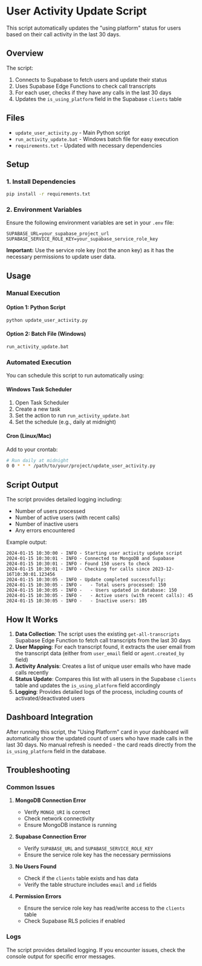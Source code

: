 # User Activity Update Script

This script automatically updates the "using platform" status for users based on their call activity in the last 30 days.

## Overview

The script:
1. Connects to Supabase to fetch users and update their status
2. Uses Supabase Edge Functions to check call transcripts
3. For each user, checks if they have any calls in the last 30 days
4. Updates the `is_using_platform` field in the Supabase `clients` table

## Files

- `update_user_activity.py` - Main Python script
- `run_activity_update.bat` - Windows batch file for easy execution
- `requirements.txt` - Updated with necessary dependencies

## Setup

### 1. Install Dependencies

```bash
pip install -r requirements.txt
```

### 2. Environment Variables

Ensure the following environment variables are set in your `.env` file:

```env
SUPABASE_URL=your_supabase_project_url
SUPABASE_SERVICE_ROLE_KEY=your_supabase_service_role_key
```

**Important:** Use the service role key (not the anon key) as it has the necessary permissions to update user data.

## Usage

### Manual Execution

#### Option 1: Python Script
```bash
python update_user_activity.py
```

#### Option 2: Batch File (Windows)
```bash
run_activity_update.bat
```

### Automated Execution

You can schedule this script to run automatically using:

#### Windows Task Scheduler
1. Open Task Scheduler
2. Create a new task
3. Set the action to run `run_activity_update.bat`
4. Set the schedule (e.g., daily at midnight)

#### Cron (Linux/Mac)
Add to your crontab:
```bash
# Run daily at midnight
0 0 * * * /path/to/your/project/update_user_activity.py
```

## Script Output

The script provides detailed logging including:
- Number of users processed
- Number of active users (with recent calls)
- Number of inactive users
- Any errors encountered

Example output:
```
2024-01-15 10:30:00 - INFO - Starting user activity update script
2024-01-15 10:30:01 - INFO - Connected to MongoDB and Supabase
2024-01-15 10:30:01 - INFO - Found 150 users to check
2024-01-15 10:30:01 - INFO - Checking for calls since 2023-12-16T10:30:01.123456
2024-01-15 10:30:05 - INFO - Update completed successfully:
2024-01-15 10:30:05 - INFO -   - Total users processed: 150
2024-01-15 10:30:05 - INFO -   - Users updated in database: 150
2024-01-15 10:30:05 - INFO -   - Active users (with recent calls): 45
2024-01-15 10:30:05 - INFO -   - Inactive users: 105
```

## How It Works

1. **Data Collection**: The script uses the existing `get-all-transcripts` Supabase Edge Function to fetch call transcripts from the last 30 days
2. **User Mapping**: For each transcript found, it extracts the user email from the transcript data (either from `user_email` field or `agent.created_by` field)
3. **Activity Analysis**: Creates a list of unique user emails who have made calls recently
4. **Status Update**: Compares this list with all users in the Supabase `clients` table and updates the `is_using_platform` field accordingly
5. **Logging**: Provides detailed logs of the process, including counts of activated/deactivated users

## Dashboard Integration

After running this script, the "Using Platform" card in your dashboard will automatically show the updated count of users who have made calls in the last 30 days. No manual refresh is needed - the card reads directly from the `is_using_platform` field in the database.

## Troubleshooting

### Common Issues

1. **MongoDB Connection Error**
   - Verify `MONGO_URI` is correct
   - Check network connectivity
   - Ensure MongoDB instance is running

2. **Supabase Connection Error**
   - Verify `SUPABASE_URL` and `SUPABASE_SERVICE_ROLE_KEY`
   - Ensure the service role key has the necessary permissions

3. **No Users Found**
   - Check if the `clients` table exists and has data
   - Verify the table structure includes `email` and `id` fields

4. **Permission Errors**
   - Ensure the service role key has read/write access to the `clients` table
   - Check Supabase RLS policies if enabled

### Logs

The script provides detailed logging. If you encounter issues, check the console output for specific error messages.